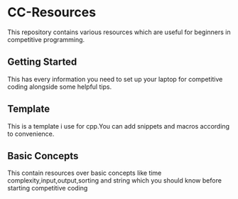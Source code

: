 # CC-Resources
This repository contains various resources which are useful for beginners in competitive programming.

## Getting Started
This has every information you need to set up your laptop for competitive coding alongside some helpful tips.

## Template
This is a template i use for cpp.You can add snippets and macros according to convenience.

## Basic Concepts
This contain resources over basic concepts like time complexity,input,output,sorting and string which you should know before starting competitive coding
